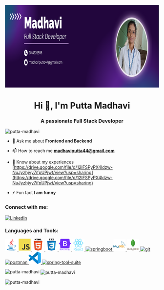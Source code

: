 <img src="https://github.com/Putta-Madhavi/Putta-Madhavi/blob/main/BACKGROUNDIMAGE.png?raw=true" width="1000px" height="270px" />

<h1 align="center">Hi 👋, I'm Putta Madhavi</h1>
<h3 align="center">A passionate Full Stack Developer</h3>

<p align="left"> <img src="https://komarev.com/ghpvc/?username=putta-madhavi&label=Profile%20views&color=0e75b6&style=flat" alt="putta-madhavi" /> </p>


- 💬 Ask me about **Frontend and Backend**

- 📫 How to reach me **madhaviputta44@gmail.com**

- 📄 Know about my experiences [https://drive.google.com/file/d/12IFSPyPX4ldzw-NuJyzhjyy7ifpUPjwt/view?usp=sharing](https://drive.google.com/file/d/12IFSPyPX4ldzw-NuJyzhjyy7ifpUPjwt/view?usp=sharing)

- ⚡ Fun fact **I am funny**

<h3 align="left">Connect with me:</h3>
<!-- Wrapper for horizontal layout -->
<!-- Wrapper for horizontal layout -->
<!-- Wrapper for inline layout -->
<div style="width: 100%;">

<!-- Wrapper for inline layout -->

<div style="display: flex; justify-content: space-between; width: 100%; align-items: center;">
  <a href="https://www.java.com" target="_blank" rel="noreferrer">
    <img src="https://raw.githubusercontent.com/rahuldkjain/github-profile-readme-generator/master/src/images/icons/Social/linked-in-alt.svg"
         alt="LinkedIn" width="40" height="40" />
  </a>

</div>

<h3 align="left">Languages and Tools:</h3>
<p align="left">
  <a href="https://www.java.com" target="_blank" rel="noreferrer">
    <img src="https://raw.githubusercontent.com/devicons/devicon/master/icons/java/java-original.svg" alt="java" width="40" height="40"/>
  </a>
  <a href="https://developer.mozilla.org/en-US/docs/Web/JavaScript" target="_blank" rel="noreferrer">
    <img src="https://raw.githubusercontent.com/devicons/devicon/master/icons/javascript/javascript-original.svg" alt="javascript" width="40" height="40"/>
  </a>
  <a href="https://www.w3.org/html/" target="_blank" rel="noreferrer">
    <img src="https://raw.githubusercontent.com/devicons/devicon/master/icons/html5/html5-original-wordmark.svg" alt="html5" width="40" height="40"/>
  </a>
  <a href="https://www.w3schools.com/css/" target="_blank" rel="noreferrer">
    <img src="https://raw.githubusercontent.com/devicons/devicon/master/icons/css3/css3-original-wordmark.svg" alt="css3" width="40" height="40"/>
  </a>
  <a href="https://getbootstrap.com" target="_blank" rel="noreferrer">
    <img src="https://raw.githubusercontent.com/devicons/devicon/master/icons/bootstrap/bootstrap-plain-wordmark.svg" alt="bootstrap" width="40" height="40"/>
  </a>
  <a href="https://reactjs.org/" target="_blank" rel="noreferrer">
    <img src="https://raw.githubusercontent.com/devicons/devicon/master/icons/react/react-original-wordmark.svg" alt="react" width="40" height="40"/>
  </a>
  <a href="https://spring.io/projects/spring-boot" target="_blank" rel="noreferrer">
    <img src="https://www.vectorlogo.zone/logos/springio/springio-icon.svg" alt="springboot" width="40" height="40"/>
  </a>
  <a href="https://www.mysql.com/" target="_blank" rel="noreferrer">
    <img src="https://raw.githubusercontent.com/devicons/devicon/master/icons/mysql/mysql-original-wordmark.svg" alt="mysql" width="40" height="40"/>
  </a>

<!-- MongoDB -->
<a href="https://www.mongodb.com/" target="_blank" rel="noreferrer">
  <img src="https://raw.githubusercontent.com/devicons/devicon/master/icons/mongodb/mongodb-original-wordmark.svg" alt="mongodb" width="40" height="40"/>
</a>
  <a href="https://git-scm.com/" target="_blank" rel="noreferrer">
    <img src="https://www.vectorlogo.zone/logos/git-scm/git-scm-icon.svg" alt="git" width="40" height="40"/>
  </a>
    <a href="https://postman.com" target="_blank" rel="noreferrer">
    <img src="https://www.vectorlogo.zone/logos/getpostman/getpostman-icon.svg" alt="postman" width="40" height="40"/>
  </a>
<!-- VS Code -->
<a href="https://code.visualstudio.com/" target="_blank" rel="noreferrer">
  <img src="https://raw.githubusercontent.com/devicons/devicon/master/icons/vscode/vscode-original.svg" alt="vscode" width="40" height="40"/>
</a>
<!-- Spring Tool Suite (STS) -->
<a href="https://spring.io/tools" target="_blank" rel="noreferrer">
  <img src="https://upload.wikimedia.org/wikipedia/commons/4/44/Spring_Framework_Logo_2018.svg" alt="spring-tool-suite" width="40" height="40"/>
</a>
</p>


<p><img align="left" src="https://github-readme-stats.vercel.app/api/top-langs?username=putta-madhavi&show_icons=true&locale=en&layout=compact" alt="putta-madhavi" /></p>

<p>&nbsp;<img align="center" src="https://github-readme-stats.vercel.app/api?username=putta-madhavi&show_icons=true&locale=en" alt="putta-madhavi" /></p>

<p><img align="center" src="https://github-readme-streak-stats.herokuapp.com/?user=putta-madhavi&" alt="putta-madhavi" /></p>


